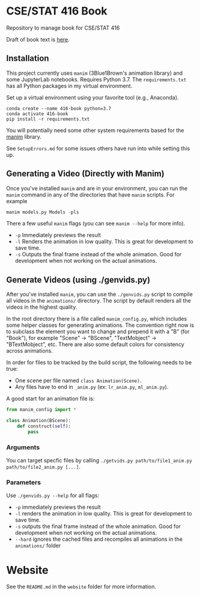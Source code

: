 # CSE/STAT 416 Book
Repository to manage book for CSE/STAT 416

Draft of book text is [here](https://cse-stat-416-book.vercel.app/).

## Installation
This project currently uses `manim` (3Blue1Brown's animation library) and some JupyterLab notebooks. Requires Python 3.7. The `requirements.txt` has all Python packages in my virtual environment.

Set up a virtual environment using your favorite tool (e.g., Anaconda).

```
conda create --name 416-book python=3.7
conda activate 416-book
pip install -r requirements.txt
```
You will potentially need some other system requirements based for the [manim](https://github.com/3b1b/manim) library.

See `SetupErrors.md` for some issues others have run into while setting this up.

## Generating a Video (Directly with Manim)
Once you've installed `manim` and are in your environment, you can run the `manim` command in any of the directories that have `manim` scripts. For example

```py
manim models.py Models -pls
```

There a few useful `manim` flags (you can see `manim --help` for more info).
* `-p` Immediately previews the result
* `-l` Renders the animation in low quality. This is great for development to save time.
* `-s` Outputs the final frame instead of the whole animation. Good for development when not working on the actual animations.

## Generate Videos (using ./genvids.py)
After you've installed `manim`, you can use the `./genvids.py` script to compile
all videos in the `animations/` directory. The script by default renders all the
videos in the highest quality.

In the root directory there is a file called `manim_config.py`, which includes
some helper classes for generating animations. The convention right now is to
subclass the element you want to change and prepend it with a "B" (for "Book"),
for example "Scene" -> "BScene", "TextMobject" -> "BTextMobject", etc. There are
 also some default colors for consistency across animations.

In order for files to be tracked by the build script, the following needs to be true:
* One scene per file named `class Animation(Scene)`.
* Any files have to end in `_anim.py` (ex: `lr_anim.py`, `ml_anim.py`).

A good start for an animation file is:
```python
from manim_config import *

class Animation(BScene):
    def construct(self):
        pass
```

### Arguments
You can target specfic files by calling `./getvids.py path/to/file1_anim.py path/to/file2_anim.py [...]`.

### Parameters
Use `./genvids.py --help` for all flags:

* `-p` immediately previews the result
* `-l` renders the animation in low quality. This is great for development to save time.
* `-s` outputs the final frame instead of the whole animation. Good for development when not working on the actual animations.
* `--hard` ignores the cached files and recompiles all animations in the `animations/` folder

# Website
See the `README.md` in the `website` folder for more information.

